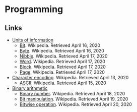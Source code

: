 # Programming

## Links

- [Units of information](https://en.wikipedia.org/wiki/Units_of_information)
  - [Bit](https://en.wikipedia.org/wiki/Bit). Wikipedia. Retrieved April 16, 2020
  - [Byte](https://en.wikipedia.org/wiki/Byte). Wikipedia. Retrieved April 16, 2020
  - [Nibble](https://en.wikipedia.org/wiki/Nibble). Wikipedia. Retrieved April 17, 2020
  - [Word](https://en.wikipedia.org/wiki/Word_(computer_architecture)). Wikipedia. Retrieved April 17, 2020
  - [Block](https://en.wikipedia.org/wiki/Block_(data_storage)). Wikipedia. Retrieved April 17, 2020
  - [Page](https://en.wikipedia.org/wiki/Page_(computer_memory)). Wikipedia. Retrieved April 17, 2020
- [Character encoding](https://en.wikipedia.org/wiki/Character_encoding). Wikipedia. Retrieved April 13, 2020
  - [ASCII](https://en.wikipedia.org/wiki/ASCII). Wikipedia. Retrieved April 15, 2020
- [Binary arithmetic](https://en.wikipedia.org/wiki/Category:Binary_arithmetic)
  - [Binary number](https://en.wikipedia.org/wiki/Binary_number). Wikipedia. Retrieved April 18, 2020
  - [Bit manipulation](https://en.wikipedia.org/wiki/Bit_manipulation). Wikipedia. Retrieved April 19, 2020
  - [Bitwise operation](https://en.wikipedia.org/wiki/Bitwise_operation). Wikipedia. Retrieved April 20, 2020
